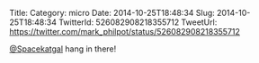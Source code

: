 Title: 
Category: micro
Date: 2014-10-25T18:48:34
Slug: 2014-10-25T18:48:34
TwitterId: 526082908218355712
TweetUrl: https://twitter.com/mark_philpot/status/526082908218355712

[@Spacekatgal](https://twitter.com/Spacekatgal) hang in there!